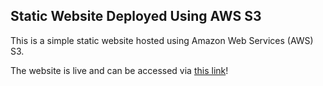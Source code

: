 ## Static Website Deployed Using AWS S3

This is a simple static website hosted using Amazon Web Services (AWS) S3. 

The website is live and can be accessed via
[this link](http://devamps-static-website-learn.s3-website.eu-north-1.amazonaws.com/)!
